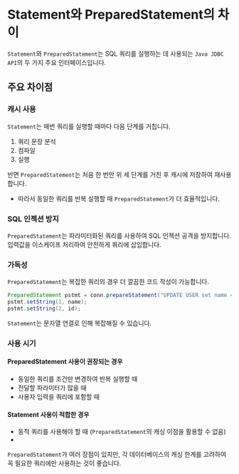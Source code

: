 # Statement와 PreparedStatement의 차이

`Statement`와 `PreparedStatement`는 SQL 쿼리를 실행하는 데 사용되는 `Java JDBC API`의 두 가지 주요 인터페이스입니다.

## 주요 차이점

### 캐시 사용

`Statement`는 매번 쿼리를 실행할 때마다 다음 단계를 거칩니다.

1. 쿼리 문장 분석
2. 컴파일
3. 실행

반면 `PreparedStatement`는 처음 한 번만 위 세 단계를 거친 후 캐시에 저장하여 재사용합니다.

- 따라서 동일한 쿼리를 반복 실행할 때 `PreparedStatement`가 더 효율적입니다.

### SQL 인젝션 방지

`PreparedStatement`는 파라미터화된 쿼리를 사용하여 SQL 인젝션 공격을 방지합니다.
입력값을 이스케이프 처리하여 안전하게 쿼리에 삽입합니다.

### 가독성

`PreparedStatement`는 복잡한 쿼리의 경우 더 깔끔한 코드 작성이 가능합니다.

```java
PreparedStatement pstmt = conn.prepareStatement("UPDATE USER set name = ? where id = ?");
pstmt.setString(1, name);
pstmt.setString(2, id);
```

`Statement`는 문자열 연결로 인해 복잡해질 수 있습니다.

### 사용 시기

#### PreparedStatement 사용이 권장되는 경우

- 동일한 쿼리를 조건만 변경하여 반복 실행할 때
- 전달할 파라미터가 많을 때
- 사용자 입력을 쿼리에 포함할 때

#### Statement 사용이 적합한 경우

- 동적 쿼리를 사용해야 할 때 (`PreparedStatement`의 캐싱 이점을 활용할 수 없음)
-

`PreparedStatement`가 여러 장점이 있지만, 각 데이터베이스의 캐싱 한계를 고려하여 꼭 필요한 쿼리에만 사용하는 것이 좋습니다.
